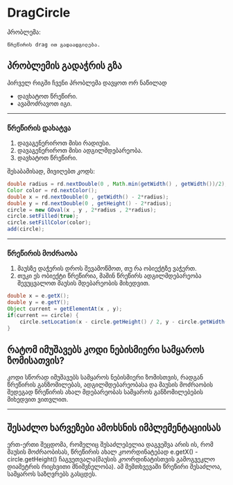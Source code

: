 # DragCircle

პრობლემა:
```
წრეწირის drag ით გადაადგილება.
```



## პრობლემის გადაჭრის გზა
პირველ რიგში ჩვენი პრობლემა დავყოთ ორ ნაწილად
* დავხატოთ წრეწირი.
* ავამოძრავოთ იგი.

---

### წრეწირის დახატვა
1. დავაგენერიროთ მისი რადიუსი.
2. დავაგენერიროთ მისი ადგილმდებარეობა.
3. დავხატოთ წრეწირი.


შესაბამისად, მივიღებთ კოდს:
```java
double radius = rd.nextDouble(0 , Math.min(getWidth() , getWidth())/2);
Color color = rd.nextColor();
double x = rd.nextDouble(0 , getWidth() - 2*radius);
double y = rd.nextDouble(0 , getHeight() - 2*radius);
circle = new GOval(x , y , 2*radius , 2*radius);
circle.setFilled(true);
circle.setFillColor(color);
add(circle);
```

---

### წრეწირის მოძრაობა 
1. მაუსზე დაჭერის დროს შევამოწმოთ, თუ რა ობიექტზე ვაჭერთ.
2. თუკი ეს ობიექტი წრეწირია, მაშინ წრეწირს ადგილმდებარეობა შევუცვალოთ მაუსის მდებარეობის მიხედვით.
```java
double x = e.getX();
double y = e.getY();
Object current = getElementAt(x , y);
if(current == circle) {
    circle.setLocation(x - circle.getHeight() / 2, y - circle.getWidth() / 2);
}
```

## რატომ იმუშავებს კოდი ნებისმიერი სამყაროს ზომისათვის?
კოდი სწორად იმუშავებს სამყაროს ნებისმიერი ზომისთვის, რადგან წრეწირის განზომილებას, ადგილმდებარეობასა და მაუსის მოძრაობის
შედეგად წრეწირის ახალ მდებარეობას სამყაროს განზომილებების მიხედვით ვითვლით.

---

## შესაძლო ხარვეზები ამოხსნის იმპლემენტაციისას
ერთ-ერთი შეცდომა, რომელიც შესაძლებელია დაგვეშვა არის ის, რომ მაუსის მოძრაობისას, წრეწირის ახალ კოორდინატებად
e.getX() - circle.getHeight() ჩაგვეთვალა(მაუსის კოორდინატისთვის გამოგვეკლო დიამეტრის რიცხვითი მნიშვნელობა).
ამ შემთხვევაში წრეწირი შესაძლოა, სამყაროს საზღვრებს გასცდეს.